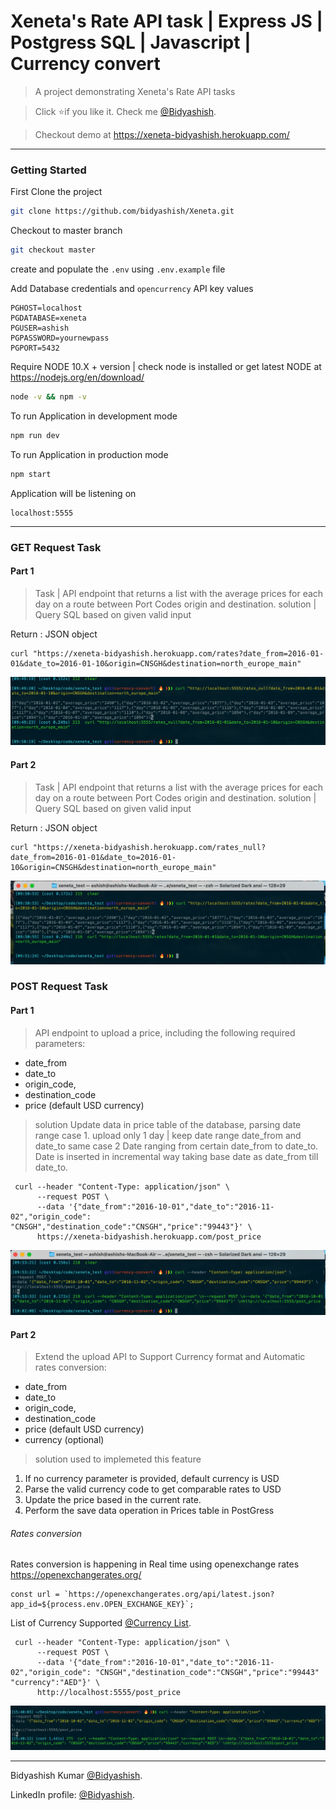 # Xeneta's Rate API task | Express JS | Postgress SQL | Javascript | Currency convert
> A project demonstrating Xeneta's Rate API tasks

> Click :star:if you like it. Check me [@Bidyashish](https://www.bidyashish.com).

> Checkout demo at https://xeneta-bidyashish.herokuapp.com/


---

### Getting Started 

First Clone the project
```bash
git clone https://github.com/bidyashish/Xeneta.git
```

Checkout to master branch 
```bash
git checkout master
```
create and populate the `.env` using `.env.example` file

Add Database credentials and `opencurrency` API key values
```
PGHOST=localhost
PGDATABASE=xeneta	 
PGUSER=ashish	 
PGPASSWORD=yournewpass
PGPORT=5432
```

Require NODE 10.X + version | check node is installed or get latest NODE at https://nodejs.org/en/download/
```bash
node -v && npm -v
```

To run Application in development mode
```bash
npm run dev
```

To run Application in production mode
```bash
npm start
```

Application will be listening on 
```
localhost:5555
```

---
### GET Request Task
#### Part 1
> Task | API endpoint that returns a list with the average prices for each day on a route between Port Codes origin and destination.
> solution | Query SQL based on given valid input

Return : JSON object

```
curl "https://xeneta-bidyashish.herokuapp.com/rates?date_from=2016-01-01&date_to=2016-01-10&origin=CNSGH&destination=north_europe_main"

```

![alt text](https://github.com/bidyashish/Xeneta/blob/currency-convert/screenshots/1.png?raw=true)

#### Part 2
> Task | API endpoint that returns a list with the average prices for each day on a route between Port Codes origin and destination.
> solution | Query SQL based on given valid input

Return : JSON object

```
curl "https://xeneta-bidyashish.herokuapp.com/rates_null?date_from=2016-01-01&date_to=2016-01-10&origin=CNSGH&destination=north_europe_main"

```


![alt text](https://github.com/bidyashish/Xeneta/blob/currency-convert/screenshots/2.png?raw=true)

### POST Request Task

#### Part 1
> API endpoint to upload a price, including the following required parameters:

* date_from
* date_to
* origin_code,
* destination_code
* price (default USD currency)

> solution 
Update data in price table of the database, parsing  date range 
case 1. upload only 1 day | keep date range date_from  and date_to same
case 2  Date ranging from certain date_from to date_to. Date is inserted in incremental way taking base date as date_from  till date_to.

```
 curl --header "Content-Type: application/json" \
      --request POST \
      --data '{"date_from":"2016-10-01","date_to":"2016-11-02","origin_code": "CNSGH","destination_code":"CNSGH","price":"99443"}' \
      https://xeneta-bidyashish.herokuapp.com/post_price

```

![alt text](https://github.com/bidyashish/Xeneta/blob/currency-convert/screenshots/3.png?raw=true)

#### Part 2
> Extend the upload API to Support Currency format and Automatic rates conversion:

* date_from
* date_to
* origin_code,
* destination_code
* price (default USD currency)
* currency (optional)

> solution used to implemeted this feature

1. If no currency parameter is provided, default currency is USD
2. Parse the valid currency code to get comparable rates to USD 
3. Update the price based in the current rate.
4. Perform the save data operation in Prices table in PostGress

###### Rates conversion
Rates conversion is happening in Real time using openexchange rates https://openexchangerates.org/ 

```
const url = `https://openexchangerates.org/api/latest.json?app_id=${process.env.OPEN_EXCHANGE_KEY}`;
```






List of Currency Supported [@Currency List](https://github.com/bidyashish/Xeneta/blob/master/currencyConvert/currencyList.js).


```
 curl --header "Content-Type: application/json" \
      --request POST \
      --data '{"date_from":"2016-10-01","date_to":"2016-11-02","origin_code": "CNSGH","destination_code":"CNSGH","price":"99443" "currency":"AED"}' \
      http://localhost:5555/post_price

```


![alt text](https://github.com/bidyashish/Xeneta/blob/currency-convert/screenshots/4.png?raw=true)



---
Bidyashish Kumar [@Bidyashish](https://www.bidyashish.com).

LinkedIn profile: [@Bidyashish](https://www.linkedin.com/in/bidyashish/).
